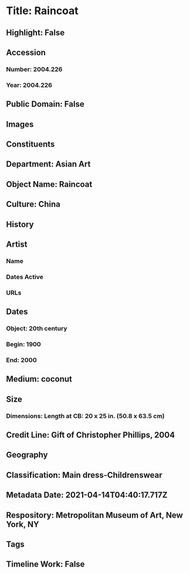# Title: Raincoat
## Highlight: False
## Accession
### Number: 2004.226
### Year: 2004.226
## Public Domain: False
## Images
## Constituents
## Department: Asian Art
## Object Name: Raincoat
## Culture: China
## History
## Artist
### Name
### Dates Active
### URLs
## Dates
### Object: 20th century
### Begin: 1900
### End: 2000
## Medium: coconut
## Size
### Dimensions: Length at CB: 20 x 25 in. (50.8 x 63.5 cm)
## Credit Line: Gift of Christopher Phillips, 2004
## Geography
## Classification: Main dress-Childrenswear
## Metadata Date: 2021-04-14T04:40:17.717Z
## Respository: Metropolitan Museum of Art, New York, NY
## Tags
## Timeline Work: False
